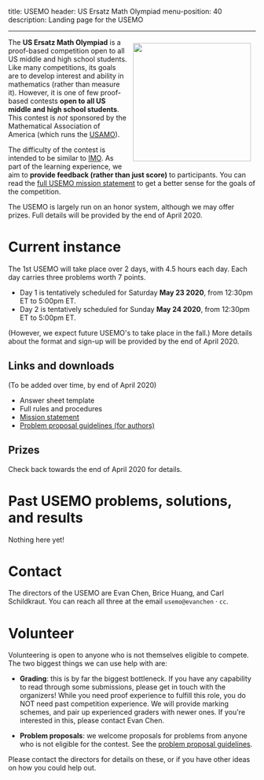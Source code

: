 title: USEMO
header: US Ersatz Math Olympiad
menu-position: 40
description: Landing page for the USEMO

---

<span style="float:right;padding:10px;">
<a href="static/usemo/usemo-logo.png">
<img width="240" src="static/usemo/usemo-logo.png" />
</a>
</span>

The **US Ersatz Math Olympiad** is a proof-based
competition open to all US middle and high school students.
Like many competitions, its goals are to
develop interest and ability in mathematics (rather than measure it).
However, it is one of few
proof-based contests **open to all US middle and high school students**.
This contest is *not* sponsored
by the Mathematical Association of America
(which runs the [USAMO][usamo]).

The difficulty of the contest is intended to be similar to [IMO][imo].
As part of the learning experience,
we aim to **provide feedback (rather than just score)** to participants.
You can read the [full USEMO mission statement][mission]
to get a better sense for the goals of the competition.

The USEMO is largely run on an honor system, although we may offer prizes.
Full details will be provided by the end of April 2020.
<!--
Please check the [USEMO full rules and procedures][rules]
for details about the format.
-->

# Current instance

The 1st USEMO will take place over 2 days, with 4.5 hours each day.
Each day carries three problems worth 7 points.

* Day 1 is tentatively scheduled for Saturday **May 23 2020**, from 12:30pm ET to 5:00pm ET.
* Day 2 is tentatively scheduled for Sunday **May 24 2020**, from 12:30pm ET to 5:00pm ET.

(However, we expect future USEMO's to take place in the fall.)
More details about the format and sign-up
will be provided by the end of April 2020.

<!--
If you would like to sign up, please complete the
[sign-up form][signup].
The capacity of the USEMO is limited to a few hundred students
and for the first year registration is on a first-come first-serve basis.
-->

## Links and downloads

(To be added over time, by end of April 2020)

* Answer sheet template
* Full rules and procedures
* [Mission statement][mission]
* [Problem proposal guidelines (for authors)][propose]

## Prizes

Check back towards the end of April 2020 for details.

# Past USEMO problems, solutions, and results

Nothing here yet!

# Contact

The directors of the USEMO are Evan Chen,
Brice Huang, and Carl Schildkraut.
You can reach all three at the email $\texttt{usemo@evanchen}\cdot\texttt{cc}$.

# Volunteer

Volunteering is open to anyone who is not themselves eligible to compete.
The two biggest things we can use help with are:

+ **Grading**: this is by far the biggest bottleneck.
	If you have any capability to read through some submissions,
	please get in touch with the organizers!
	While you need proof experience to fulfill this role,
	you do NOT need past competition experience.
	We will provide marking schemes,
	and pair up experienced graders with newer ones.
	If you're interested in this, please contact Evan Chen.

+ **Problem proposals**: we welcome proposals for problems
	from anyone who is not eligible for the contest.
	See the [problem proposal guidelines][propose].

Please contact the directors for details on these,
or if you have other ideas on how you could help out.

[usamts]: https://usamts.org/
[imo]: https://www.imo-official.org
[usamo]: https://en.wikipedia.org/wiki/United_States_of_America_Mathematical_Olympiad

[mission]: static/usemo/mission-usemo.pdf
[rules]: static/usemo/rules-usemo.pdf
[propose]: static/usemo/proposal-guidelines-usemo.pdf

